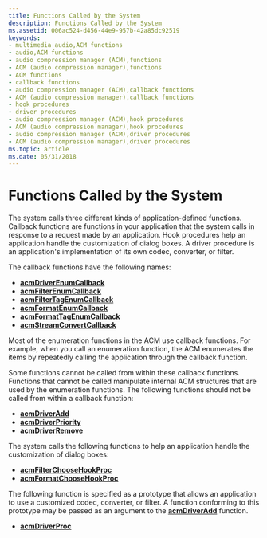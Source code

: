 ```yaml
---
title: Functions Called by the System
description: Functions Called by the System
ms.assetid: 006ac524-d456-44e9-957b-42a85dc92519
keywords:
- multimedia audio,ACM functions
- audio,ACM functions
- audio compression manager (ACM),functions
- ACM (audio compression manager),functions
- ACM functions
- callback functions
- audio compression manager (ACM),callback functions
- ACM (audio compression manager),callback functions
- hook procedures
- driver procedures
- audio compression manager (ACM),hook procedures
- ACM (audio compression manager),hook procedures
- audio compression manager (ACM),driver procedures
- ACM (audio compression manager),driver procedures
ms.topic: article
ms.date: 05/31/2018
---
```


# Functions Called by the System

The system calls three different kinds of application-defined functions. Callback functions are functions in your application that the system calls in response to a request made by an application. Hook procedures help an application handle the customization of dialog boxes. A driver procedure is an application's implementation of its own codec, converter, or filter.

The callback functions have the following names:

-   [**acmDriverEnumCallback**](https://msdn.microsoft.com/library/Dd742891(v=VS.85).aspx)
-   [**acmFilterEnumCallback**](/windows/desktop/api/Msacm/nc-msacm-acmfilterenumcb)
-   [**acmFilterTagEnumCallback**](/windows/desktop/api/Msacm/nc-msacm-acmfiltertagenumcb)
-   [**acmFormatEnumCallback**](/windows/desktop/api/Msacm/nc-msacm-acmformatenumcb)
-   [**acmFormatTagEnumCallback**](/windows/desktop/api/Msacm/nc-msacm-acmformattagenumcb)
-   [**acmStreamConvertCallback**](https://docs.microsoft.com/previous-versions//dd742925(v=vs.85))

Most of the enumeration functions in the ACM use callback functions. For example, when you call an enumeration function, the ACM enumerates the items by repeatedly calling the application through the callback function.

Some functions cannot be called from within these callback functions. Functions that cannot be called manipulate internal ACM structures that are used by the enumeration functions. The following functions should not be called from within a callback function:

-   [**acmDriverAdd**](/windows/desktop/api/Msacm/nf-msacm-acmdriveradd)
-   [**acmDriverPriority**](/windows/desktop/api/Msacm/nf-msacm-acmdriverpriority)
-   [**acmDriverRemove**](/windows/desktop/api/Msacm/nf-msacm-acmdriverremove)

The system calls the following functions to help an application handle the customization of dialog boxes:

-   [**acmFilterChooseHookProc**](/windows/desktop/api/Msacm/nc-msacm-acmfilterchoosehookproc)
-   [**acmFormatChooseHookProc**](/windows/desktop/api/Msacm/nc-msacm-acmformatchoosehookproc)

The following function is specified as a prototype that allows an application to use a customized codec, converter, or filter. A function conforming to this prototype may be passed as an argument to the [**acmDriverAdd**](/windows/desktop/api/Msacm/nf-msacm-acmdriveradd) function.

-   [**acmDriverProc**](/windows/desktop/api/Msacm/nc-msacm-acmdriverproc)

 

 




